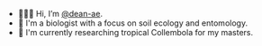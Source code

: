 
- 🧑🏻‍🌾 Hi, I’m [@dean-ae](https://github.com/dean-ae).
- 🌲 I'm a biologist with a focus on soil ecology and entomology.
- 🌸 I'm currently researching tropical Collembola for my masters.

<!---
dean-ae/dean-ae is a ✨ special ✨ repository because its `README.md` (this file) appears on your GitHub profile.
You can click the Preview link to take a look at your changes.
--->
